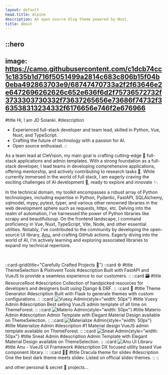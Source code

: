 ```yaml
---
layout: default
head.title: Alpine
description: An open source blog theme powered by Nuxt.
title: About
---
```


::hero
---
image: https://camo.githubusercontent.com/c1dcb74cc1c1835b1d716f5051499a2814c683c806b15f04b0eba492863703e9/68747470733a2f2f63646e2e6472696262626c652e636f6d2f75736572732f3733303730332f73637265656e73686f74732f363538313234332f6176656e746f2e676966
---
#title
Hi, I am JD Solanki.
#description

- Experienced full-stack developer and team lead, skilled in Python, Vue, Nuxt, and TypeScript.
- Crafting the future of technology with a passion for AI.
- Open source enthusiast.
::

As a team lead at CleVision, my main goal is crafting cutting-edge 🚀 full-stack applications and admin templates. With a strong foundation as a full-stack developer, I lead teams in developing comprehensive applications, offering mentorship, and actively contributing to research tasks 🔬. While currently immersed in the world of full stack, I am eagerly craving the exciting challenges of AI development 🤖, ready to explore and innovate ✨.

In the technical domain, my toolkit encompasses a robust array of Python technologies, including expertise in Python, Pydantic, FastAPI, SQLAlchemy, sqlmodel, mypy, pytest, typer, and various other renowned libraries in the web development sphere such as requests, httpx, etc. Delving into the realm of automation, I've harnessed the power of Python libraries like scrapy and beautifulsoup. On the frontend landscape, I command proficiency in Vue, Nuxt, TypeScript, Vite, Node, and other essential utilities. Notably, I've contributed to the community by developing the open-source UI library, [Anu](https://anu-vue.netlify.app/), and crafting GitHub actions. Eagerly diving into the world of AI, I'm actively learning and exploring associated libraries to expand my technical repertoire.

<br />

::card-grid{title="Carefully Crafted Projects 🫶"}
  ::card
  ⚙️
  #title
  ThemeSelection & PixInvent Tools
  #description
  Built with FastAPI and VueJS to provide a seamless experience to our customers.
  ::
  ::card
  🗃️
  #title
  ResourceRoot
  #description
  Collection of handpicked resources for developers and designers built using Django & DRF.
  ::
  ::card
  🎨
  #title
  Theme Generator
  #description
  Built with Flask to generate themes with custom configurations.
  ::
  ::card
  ![Vuexy Admin](https://cdn.jsdelivr.net/gh/pixinvent/pi-assets/vuexy/admin-template/logo/logo.svg){style="width: 50px"}
  #title
  Vuexy Admin
  #description
  Best selling VueJS admin template of all time on ThemeForest.
  ::
  ::card
  ![Materio Admin](https://cdn.jsdelivr.net/gh/themeselection/ts-assets/materio/logo/logo.svg){style="width: 50px"}
  #title
  Materio Admin
  #description
  Admin Template with Elegant Material Design available on ThemeSelection.
  ::
  ::card
  ![Materialize Admin](https://cdn.jsdelivr.net/gh/pixinvent/pi-assets/materialize/admin-template/logo/logo.svg){style="width: 50px"}
  #title
  Materialize Admin
  #description
  #1 Material design VueJS admin template available on ThemeForest.
  ::
  ::card
  ![Sneat Admin](https://cdn.jsdelivr.net/gh/themeselection/ts-assets/sneat/logo/logo.svg){style="width: 50px"}
  #title
  Sneat Admin
  #description
  Admin Template with Elegant Material Design available on ThemeSelection.
  ::
  ::card
  ![Anu UI Libraru](https://anu-vue.netlify.app/logo.svg)
  #title
  Anu - VueJS UI Framework
  #description
  DX focused utility based Vue component library.
  ::
  ::card
  🧛🏻
  #title
  Dracula theme for slidev
  #description
  One the best dark theme meets slidev. Listed on official slidev themes.
  ::
::

and other personal & secret 🤫 projects...

